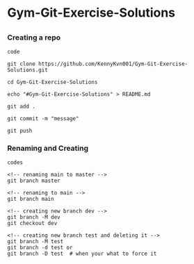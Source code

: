 # Gym-Git-Exercise-Solutions

##

### Creating a repo

```
code

git clone https://github.com/KennyKvn001/Gym-Git-Exercise-Solutions.git

cd Gym-Git-Exercise-Solutions

echo "#Gym-Git-Exercise-Solutions" > README.md

git add .

git commit -m "message"

git push

```

### Renaming and Creating

```
codes

<!-- renaming main to master -->
git branch master

<!-- renaming to main -->
git branch main

<!-- creating new branch dev -->
git branch -M dev
git checkout dev

<!-- creating new branch test and deleting it -->
git branch -M test
git branch -d test or
git branch -D test  # when your what to force it

```
